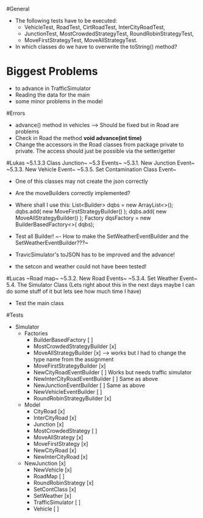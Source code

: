 #General
- The following tests have to be executed:
	- VehicleTest, RoadTest, CirtRoadTest, InterCityRoadTest,
	- JunctionTest, MostCrowdedStrategyTest, RoundRobinStrategyTest,
	- MoveFirstStrategyTest, MoveAllStrategyTest.
- In which classes do we have to overwrite the toString() method?

# Biggest Problems
- to advance in TrafficSimulator
- Reading the data for the main
- some minor problems in the model

#Errors
- advance() method in vehicles --> Should be fixed but in Road are problems
- Check in Road the method <b> void advance(int time) </b>
- Change the accessors in the Road classes from package private to private. The access should just be possible via the setter/getter

#Lukas
~5.1.3.3 Class Junction~
~5.3 Events~
~5.3.1. New Junction Event~
~5.3.3. New Vehicle Event~
~5.3.5. Set Contamination Class Event~
- One of this classes may not create the json correctly
- Are the moveBuilders correctly implemented?
- Where shall I use this: 
List<Builder<DequeuingStrategy>> dqbs = new ArrayList<>();
dqbs.add( new MoveFirstStrategyBuilder() );
dqbs.add( new MoveAllStrategyBuilder() );
Factory<DequeuingStrategy> dqsFactory = new BuilderBasedFactory<>(
dqbs);

- Test all Builder!
~- How to make the SetWeatherEventBuilder and the SetWeatherEventBuilder???~
- TravicSimulator's toJSON has to be improved and the advance!
- the setcon and weather could not have been tested!


#Lucas
~Road map~
~5.3.2. New Road Events~
~5.3.4. Set Weather Event~
5.4. The Simulator Class (Lets right about this in the next days maybe I can do some stuff of it but lets see how much time I have)
- Test the main class

#Tests
- Simulator
	- Factories
		- BuilderBasedFactory 				[ ] 
		- MostCrowdedStrategyBuilder		[x]
		- MoveAllStrategyBuilder			[x] --> works but I had to change the type name from the assignment
		- MoveFirstStrategyBuilder			[x] 
		- NewCityRoadEventBuilder			[ ] 	Works but needs traffic simulator
		- NewInterCityRoadEventBuilder	[ ] 	Same as above
		- NewJunctionEventBuilder			[ ] 	Same as above
		- NewVehicleEventBuilder			[ ] 
		- RoundRobinStrategyBuilder		[x] 
	- Model
		- CityRoad 		 					[x]		
		- InterCityRoad						[x]
		- Junction							[x]
		- MostCrowdedStrategy				[ ]
		- MoveAllStrategy					[x]
		- MoveFirstStrategy					[x]
		- NewCityRoad							[x]
		- NewInterCityRoad					[x]
	- NewJunction								[x]
		- NewVehicle							[x]
		- RoadMap								[ ]
		- RoundRobinStrategy				[x]
		- SetContClass						[x]
		- SetWeather							[x]
		- TrafficSimulator					[ ]
		- Vehicle								[ ]